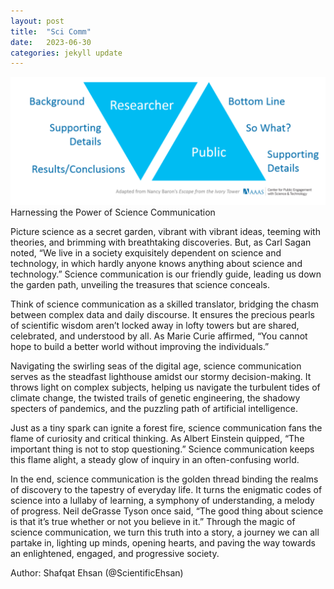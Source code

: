 ```yaml
---
layout: post
title:  "Sci Comm"
date:   2023-06-30
categories: jekyll update
---
```

![SciComm](/SciComm.png)
Harnessing the Power of Science Communication

Picture science as a secret garden, vibrant with vibrant ideas, teeming with theories, and brimming with breathtaking discoveries. But, as Carl Sagan noted, “We live in a society exquisitely dependent on science and technology, in which hardly anyone knows anything about science and technology.” Science communication is our friendly guide, leading us down the garden path, unveiling the treasures that science conceals. 

Think of science communication as a skilled translator, bridging the chasm between complex data and daily discourse. It ensures the precious pearls of scientific wisdom aren’t locked away in lofty towers but are shared, celebrated, and understood by all. As Marie Curie affirmed, “You cannot hope to build a better world without improving the individuals.” 

Navigating the swirling seas of the digital age, science communication serves as the steadfast lighthouse amidst our stormy decision-making. It throws light on complex subjects, helping us navigate the turbulent tides of climate change, the twisted trails of genetic engineering, the shadowy specters of pandemics, and the puzzling path of artificial intelligence. 

Just as a tiny spark can ignite a forest fire, science communication fans the flame of curiosity and critical thinking. As Albert Einstein quipped, “The important thing is not to stop questioning.” Science communication keeps this flame alight, a steady glow of inquiry in an often-confusing world. 

In the end, science communication is the golden thread binding the realms of discovery to the tapestry of everyday life. It turns the enigmatic codes of science into a lullaby of learning, a symphony of understanding, a melody of progress. Neil deGrasse Tyson once said, “The good thing about science is that it’s true whether or not you believe in it.” Through the magic of science communication, we turn this truth into a story, a journey we can all partake in, lighting up minds, opening hearts, and paving the way towards an enlightened, engaged, and progressive society. 

Author: Shafqat Ehsan (@ScientificEhsan) 
